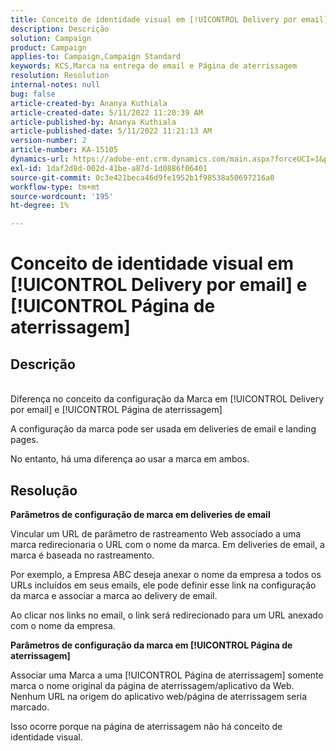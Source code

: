 ```yaml
---
title: Conceito de identidade visual em [!UICONTROL Delivery por email] e [!UICONTROL Página de aterrissagem]
description: Descrição
solution: Campaign
product: Campaign
applies-to: Campaign,Campaign Standard
keywords: KCS,Marca na entrega de email e Página de aterrissagem
resolution: Resolution
internal-notes: null
bug: false
article-created-by: Ananya Kuthiala
article-created-date: 5/11/2022 11:20:39 AM
article-published-by: Ananya Kuthiala
article-published-date: 5/11/2022 11:21:13 AM
version-number: 2
article-number: KA-15105
dynamics-url: https://adobe-ent.crm.dynamics.com/main.aspx?forceUCI=1&pagetype=entityrecord&etn=knowledgearticle&id=189a795e-1cd1-ec11-a7b5-0022480a8e40
exl-id: 1daf2d8d-002d-41be-a87d-1d0886f06401
source-git-commit: 0c3e421beca46d9fe1952b1f98538a50697216a0
workflow-type: tm+mt
source-wordcount: '195'
ht-degree: 1%

---
```


# Conceito de identidade visual em [!UICONTROL Delivery por email] e [!UICONTROL Página de aterrissagem]

## Descrição

<br>Diferença no conceito da configuração da Marca em [!UICONTROL Delivery por email] e [!UICONTROL Página de aterrissagem]



A configuração da marca pode ser usada em deliveries de email e landing pages.

No entanto, há uma diferença ao usar a marca em ambos.






## Resolução

<b>Parâmetros de configuração de marca em deliveries de email</b>


Vincular um URL de parâmetro de rastreamento Web associado a uma marca redirecionaria o URL com o nome da marca. Em deliveries de email, a marca é baseada no rastreamento.

Por exemplo, a Empresa ABC deseja anexar o nome da empresa a todos os URLs incluídos em seus emails, ele pode definir esse link na configuração da marca e associar a marca ao delivery de email.

Ao clicar nos links no email, o link será redirecionado para um URL anexado com o nome da empresa.




<b>Parâmetros de configuração da marca em [!UICONTROL Página de aterrissagem]</b>


Associar uma Marca a uma [!UICONTROL Página de aterrissagem] somente marca o nome original da página de aterrissagem/aplicativo da Web. Nenhum URL na origem do aplicativo web/página de aterrissagem seria marcado.

Isso ocorre porque na página de aterrissagem não há conceito de identidade visual.
